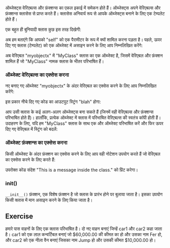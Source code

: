 ऑब्जेक्ट्स वेरिएबल्स और फ़ंक्शन्स का एकल इकाई में समेकन होते हैं। ऑब्जेक्ट्स अपने वेरिएबल्स और फ़ंक्शन्स क्लासेस से प्राप्त करते हैं। क्लासेस अनिवार्य रूप से आपके ऑब्जेक्ट्स बनाने के लिए एक टेम्पलेट होते हैं।

एक बहुत ही बुनियादी क्लास कुछ इस तरह दिखेगी:

अब हम बताएंगे कि आपको "self" को एक पैरामीटर के रूप में क्यों शामिल करना पड़ता है। पहले, ऊपर दिए गए क्लास (टेम्पलेट) को एक ऑब्जेक्ट में असाइन करने के लिए आप निम्नलिखित करेंगे:

अब वेरिएबल "myobjectx" में "MyClass" क्लास का एक ऑब्जेक्ट है, जिसमें वेरिएबल और फ़ंक्शन शामिल हैं जो "MyClass" नामक क्लास के भीतर परिभाषित हैं।

### ऑब्जेक्ट वेरिएबल्स का एक्सेस करना

नए बनाए गए ऑब्जेक्ट "myobjectx" के अंदर वेरिएबल का एक्सेस करने के लिए आप निम्नलिखित करेंगे:

इस प्रकार नीचे दिए गए कोड का आउटपुट स्ट्रिंग "blah" होगा:

आप उसी क्लास के कई अलग-अलग ऑब्जेक्ट्स बना सकते हैं (जिनमें वही वेरिएबल्स और फ़ंक्शन्स परिभाषित होते हैं)। हालाँकि, प्रत्येक ऑब्जेक्ट में क्लास में परिभाषित वेरिएबल्स की स्वतंत्र कॉपी होती हैं। उदाहरण के लिए, यदि हम "MyClass" क्लास के साथ एक और ऑब्जेक्ट परिभाषित करें और फिर ऊपर दिए गए वेरिएबल में स्ट्रिंग को बदलें:

### ऑब्जेक्ट फ़ंक्शन्स का एक्सेस करना

किसी ऑब्जेक्ट के अंदर फ़ंक्शन का एक्सेस करने के लिए आप वही नोटेशन उपयोग करते हैं जो वेरिएबल का एक्सेस करने के लिए करते हैं:

उपरोक्त कोड संदेश "This is a message inside the class." को प्रिंट करेगा।

### __init__()

`__init__()` फ़ंक्शन, एक विशेष फ़ंक्शन है जो क्लास के प्रारंभ होने पर बुलाया जाता है। इसका उपयोग किसी क्लास में मान असाइन करने के लिए किया जाता है।

Exercise
--------

हमारे पास वाहनों के लिए एक क्लास परिभाषित है। दो नए वाहन बनाएं जिन्हें car1 और car2 कहा जाता है। 
car1 को एक लाल कन्वर्टिबल बनाएं जो $60,000.00 की कीमत का हो और उसका नाम Fer हो, 
और car2 को एक नीला वैन बनाएं जिसका नाम Jump हो और उसकी कीमत $10,000.00 हो।